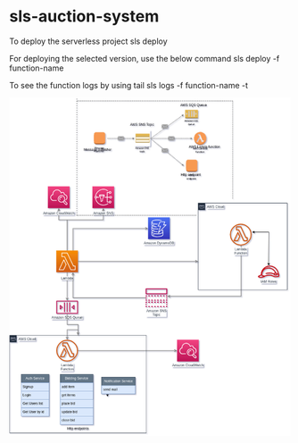# sls-auction-system
To deploy the serverless project sls deploy

For deploying the selected version, use the below command sls deploy -f function-name

To see the function logs by using tail sls logs -f function-name -t

![![Alt text](auction_system.png)](auction_system.png)
